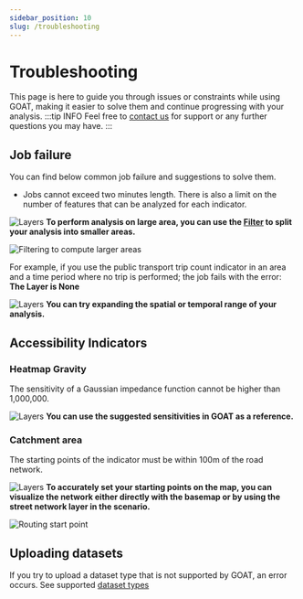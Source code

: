 ```yaml
---
sidebar_position: 10
slug: /troubleshooting
---
```


# Troubleshooting

This page is here to guide you through issues or constraints while using GOAT, making it easier to solve them and continue progressing with your analysis.
:::tip INFO
Feel free to [contact us](https://plan4better.de/en/contact/ "contact us") for support or any further questions you may have.
:::

## Job failure
You can find below common job failure and suggestions to solve them.

* Jobs cannot exceed two minutes length. There is also a limit on the number of features that can be analyzed for each indicator. 
<div style={{ display: "flex", alignItems: "center" }}>
  <img 
    src={require('/img/troubleshooting/arrow-right.png').default} 
    alt="Layers" 
    style={{ maxHeight: "20px", maxWidth: "20px", objectFit: "cover", marginRight: "8px" }} 
  />
  <span>
    <strong>To perform analysis on large area, you can use the  <a href="map/filter">Filter</a> to split your analysis into smaller areas.</strong>
  </span>
</div>

 ![Filtering to compute larger areas](/img/troubleshooting/filtering.jpg "Filtering to compute larger areas")

For example, if you use the public transport trip count indicator in an area and a time period where no trip is performed; the job fails with the error: **The Layer is None**
<div style={{ display: "flex", alignItems: "center" }}>
  <img 
    src={require('/img/troubleshooting/arrow-right.png').default} 
    alt="Layers" 
    style={{ maxHeight: "20px", maxWidth: "20px", objectFit: "cover", marginRight: "8px" }} 
  />
  <span>
    <strong>You can try expanding the spatial or temporal range of your analysis.</strong>
  </span>
</div>

## Accessibility Indicators

### Heatmap Gravity
 The sensitivity of a Gaussian impedance function cannot be higher than 1,000,000.
<div style={{ display: "flex", alignItems: "center" }}>
  <img 
    src={require('/img/troubleshooting/arrow-right.png').default} 
    alt="Layers" 
    style={{ maxHeight: "20px", maxWidth: "20px", objectFit: "cover", marginRight: "8px" }} 
  />
  <span>
    <strong>You can use the suggested sensitivities in GOAT as a reference.</strong>
  </span>
</div>

### Catchment area
 The starting points of the indicator must be within 100m of the road network.
<div style={{ display: "flex", alignItems: "center" }}>
  <img 
    src={require('/img/troubleshooting/arrow-right.png').default} 
    alt="Layers" 
    style={{ maxHeight: "20px", maxWidth: "20px", objectFit: "cover", marginRight: "8px" }} 
  />
  <span>
    <strong> To accurately set your starting points on the map, you can visualize the network either directly with the basemap or by using the street network layer in the scenario. </strong>
  </span>
</div>

 ![Routing start point](/img/troubleshooting/routing_start.jpeg "Routing start point")


## Uploading datasets

If you try to upload a dataset type that is not supported by GOAT, an error occurs. See supported [dataset types](data/dataset_types)

